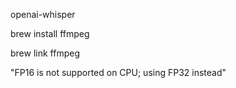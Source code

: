 openai-whisper

brew install ffmpeg

brew link ffmpeg

"FP16 is not supported on CPU; using FP32 instead"

